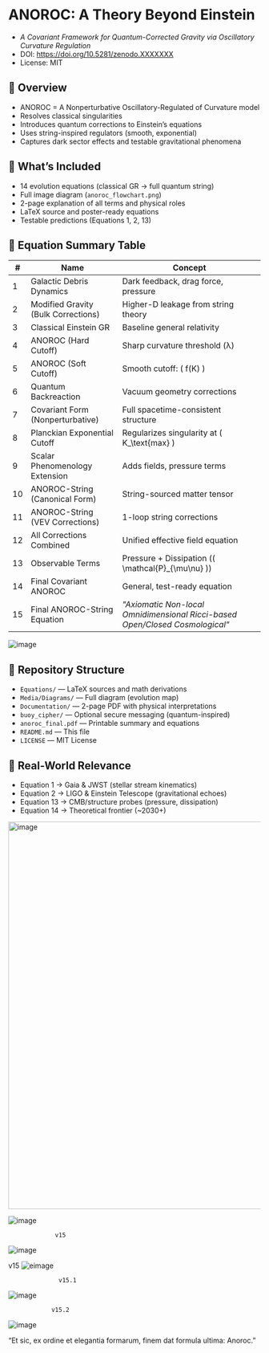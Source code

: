 # ANOROC: A Theory Beyond Einstein

- *A Covariant Framework for Quantum-Corrected Gravity via Oscillatory Curvature Regulation*
- DOI: https://doi.org/10.5281/zenodo.XXXXXXX
- License: MIT

## 🔭 Overview

- ANOROC = A Nonperturbative Oscillatory-Regulated of Curvature model
- Resolves classical singularities
- Introduces quantum corrections to Einstein’s equations
- Uses string-inspired regulators (smooth, exponential)
- Captures dark sector effects and testable gravitational phenomena

## 📘 What’s Included

- 14 evolution equations (classical GR → full quantum string)
- Full image diagram (`anoroc_flowchart.png`)
- 2-page explanation of all terms and physical roles
- LaTeX source and poster-ready equations
- Testable predictions (Equations 1, 2, 13)


## 📐 Equation Summary Table

| #  | Name                                   | Concept                                 |
|----|----------------------------------------|------------------------------------------|
| 1  | Galactic Debris Dynamics              | Dark feedback, drag force, pressure      |
| 2  | Modified Gravity (Bulk Corrections)   | Higher-D leakage from string theory      |
| 3  | Classical Einstein GR                 | Baseline general relativity              |
| 4  | ANOROC (Hard Cutoff)                  | Sharp curvature threshold (λ)            |
| 5  | ANOROC (Soft Cutoff)                  | Smooth cutoff: \( f(K) \)                |
| 6  | Quantum Backreaction                  | Vacuum geometry corrections              |
| 7  | Covariant Form (Nonperturbative)      | Full spacetime-consistent structure      |
| 8  | Planckian Exponential Cutoff          | Regularizes singularity at \( K_\text{max} \) |
| 9  | Scalar Phenomenology Extension        | Adds fields, pressure terms              |
| 10 | ANOROC-String (Canonical Form)        | String-sourced matter tensor             |
| 11 | ANOROC-String (VEV Corrections)       | 1-loop string corrections                |
| 12 | All Corrections Combined              | Unified effective field equation         |
| 13 | Observable Terms                      | Pressure + Dissipation (\( \mathcal{P}_{\mu\nu} \)) |
| 14 | Final Covariant ANOROC                | General, test-ready equation             |
| 15 | Final ANOROC-String Equation                |    *"Axiomatic Non-local Omnidimensional Ricci-based Open/Closed Cosmological"*  

![image](https://github.com/user-attachments/assets/b8ba2769-15bf-470a-b289-0d52215c74db)


         

## 📂 Repository Structure

- `Equations/` — LaTeX sources and math derivations
- `Media/Diagrams/` — Full diagram (evolution map)
- `Documentation/` — 2-page PDF with physical interpretations
- `buoy_cipher/` — Optional secure messaging (quantum-inspired)
- `anoroc_final.pdf` — Printable summary and equations
- `README.md` — This file
- `LICENSE` — MIT License

## 🔬 Real-World Relevance

- Equation 1 → Gaia & JWST (stellar stream kinematics)
- Equation 2 → LIGO & Einstein Telescope (gravitational echoes)
- Equation 13 → CMB/structure probes (pressure, dissipation)
- Equation 14 → Theoretical frontier (~2030+)
<img width="896" height="772" alt="image" src="https://github.com/user-attachments/assets/5df7dd0a-3bc2-499e-b778-26332380eab4" />

![image](https://github.com/user-attachments/assets/3e88c93c-5d44-4ed7-bd3a-6784bb77bf7c)



                 v15
![image](https://github.com/user-attachments/assets/5d00ea92-9e30-4930-ac7e-486089317a89)



v15
![eimage](https://github.com/user-attachments/assets/0e5642c4-ea2f-4ac7-8bf5-8c22c4bb28d8)


                  v15.1

![image](https://github.com/user-attachments/assets/fd9f1ed0-f477-48da-9961-60f48f715e9b)





                v15.2 
![image](https://github.com/user-attachments/assets/c0bd1929-637f-4307-bda1-4bea05bc434f)


“Et sic, ex ordine et elegantia formarum, finem dat formula ultima: Anoroc.”
